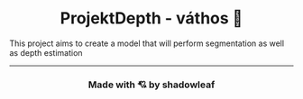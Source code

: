 <h1 align="center">ProjektDepth - váthos 🐲</h1>

This project aims to create a model that will perform segmentation as well as depth estimation

---

<h3 align="center">Made with 💘 by shadowleaf</h3>